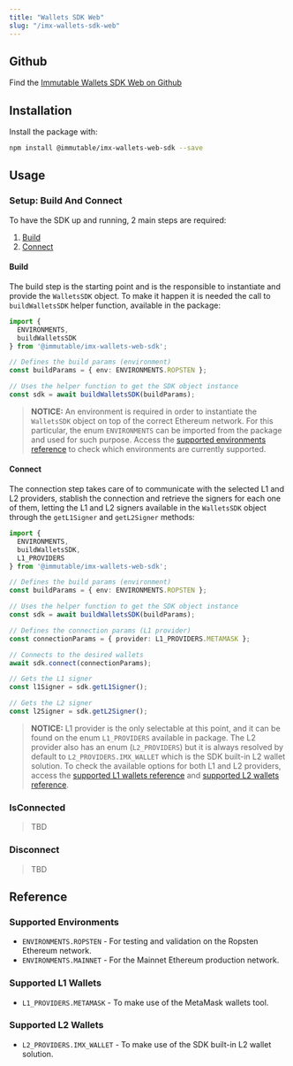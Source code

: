 ```yaml
---
title: "Wallets SDK Web"
slug: "/imx-wallets-sdk-web"
---
```


## Github

Find the [Immutable Wallets SDK Web on Github](https://github.com/immutable/imx-wallets-web-sdk) <!-- https://github.com/immutable/imx-wallets-sdk-web -->

## Installation

Install the package with:

<!-- @immutable/imx-wallets-sdk-web -->
```sh
npm install @immutable/imx-wallets-web-sdk --save
```

## Usage

### Setup: Build And Connect

To have the SDK up and running, 2 main steps are required: 
1. [Build](#build)
2. [Connect](#connect)

#### Build

The build step is the starting point and is the responsible to instantiate and provide the `WalletsSDK` object. To make it happen it is needed the 
call to `buildWalletsSDK` helper function, available in the package:

```ts
import { 
  ENVIRONMENTS,
  buildWalletsSDK
} from '@immutable/imx-wallets-web-sdk';

// Defines the build params (environment)
const buildParams = { env: ENVIRONMENTS.ROPSTEN };

// Uses the helper function to get the SDK object instance
const sdk = await buildWalletsSDK(buildParams);
```

> **NOTICE:** An environment is required in order to instantiate the `WalletsSDK` object on top of the correct Ethereum network. For this particular, the enum `ENVIRONMENTS` can be imported from the package and used for such purpose. Access the [supported environments reference](#supported-environments) to check which environments are currently supported.

#### Connect

The connection step takes care of to communicate with the selected L1 and L2 providers, stablish the connection and retrieve the signers for each one of them, letting
the L1 and L2 signers available in the `WalletsSDK` object through the `getL1Signer` and `getL2Signer` methods:

```ts
import { 
  ENVIRONMENTS,
  buildWalletsSDK,
  L1_PROVIDERS
} from '@immutable/imx-wallets-web-sdk';

// Defines the build params (environment)
const buildParams = { env: ENVIRONMENTS.ROPSTEN };

// Uses the helper function to get the SDK object instance
const sdk = await buildWalletsSDK(buildParams);

// Defines the connection params (L1 provider)
const connectionParams = { provider: L1_PROVIDERS.METAMASK };

// Connects to the desired wallets
await sdk.connect(connectionParams);

// Gets the L1 signer
const l1Signer = sdk.getL1Signer();

// Gets the L2 signer
const l2Signer = sdk.getL2Signer();
```

> **NOTICE:** L1 provider is the only selectable at this point, and it can be found on the enum `L1_PROVIDERS` available in package. The L2 provider also has an enum (`L2_PROVIDERS`) but it is always resolved by default to `L2_PROVIDERS.IMX_WALLET` which is the SDK built-in L2 wallet solution.
To check the available options for both L1 and L2 providers, access the [supported L1 wallets reference](#supported-l1-wallets) and [supported L2 wallets reference](#supported-l2-wallets).

### IsConnected
> TBD

### Disconnect
> TBD

## Reference

### Supported Environments

  * `ENVIRONMENTS.ROPSTEN` - For testing and validation on the Ropsten Ethereum network.
  * `ENVIRONMENTS.MAINNET` - For the Mainnet Ethereum production network.

### Supported L1 Wallets

  * `L1_PROVIDERS.METAMASK` - To make use of the MetaMask wallets tool.

### Supported L2 Wallets

  * `L2_PROVIDERS.IMX_WALLET` - To make use of the SDK built-in L2 wallet solution.